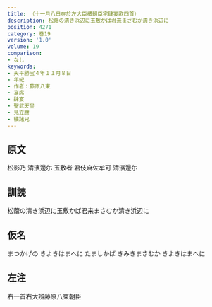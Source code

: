 ```yaml
---
title: （十一月八日在於左大臣橘朝臣宅肆宴歌四首）
description: 松蔭の清き浜辺に玉敷かば君来まさむか清き浜辺に
position: 4271
category: 巻19
version: '1.0'
volume: 19
comparison:
- なし
keywords:
- 天平勝宝４年１１月８日
- 年紀
- 作者：藤原八束
- 宴席
- 肆宴
- 聖武天皇
- 見立賸
- 橘諸兄
---
```


## 原文

松影乃 清濱邊尓 玉敷者 君伎麻佐牟可 清濱邊尓

## 訓読

松蔭の清き浜辺に玉敷かば君来まさむか清き浜辺に

## 仮名

まつかげの きよきはまへに たましかば きみきまさむか きよきはまへに

## 左注

右一首右大辨藤原八束朝臣
